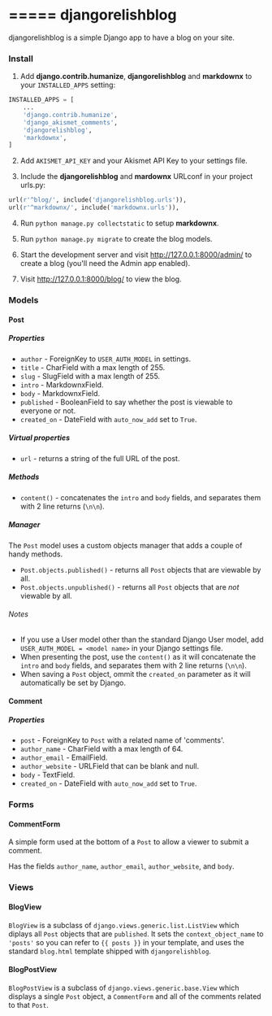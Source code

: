 =====
djangorelishblog
=====

djangorelishblog is a simple Django app to have a blog on your site.

### Install

1. Add **django.contrib.humanize**, **djangorelishblog** and **markdownx** to your `INSTALLED_APPS` setting:

```python
INSTALLED_APPS = [
    ...
    'django.contrib.humanize',
    'django_akismet_comments',
    'djangorelishblog',
    'markdownx',
]
```

2. Add `AKISMET_API_KEY` and your Akismet API Key to your settings file.

3. Include the **djangorelishblog** and **mardownx** URLconf in your project urls.py:

```python
url(r'^blog/', include('djangorelishblog.urls')),
url(r'^markdownx/', include('markdownx.urls')),
```

4. Run `python manage.py collectstatic` to setup **markdownx**.

5. Run `python manage.py migrate` to create the blog models.

6. Start the development server and visit http://127.0.0.1:8000/admin/
   to create a blog (you'll need the Admin app enabled).

7. Visit http://127.0.0.1:8000/blog/ to view the blog.


### Models

#### Post
##### Properties
* `author` - ForeignKey to `USER_AUTH_MODEL` in settings.
* `title` - CharField with a max length of 255.
* `slug` - SlugField with a max length of 255.
* `intro` - MarkdownxField.
* `body` - MarkdownxField.
* `published` - BooleanField to say whether the post is viewable to everyone or not.
* `created_on` - DateField with `auto_now_add` set to `True`.

##### Virtual properties
* `url` - returns a string of the full URL of the post.

##### Methods
* `content()` - concatenates the `intro` and `body` fields, and separates them with 2 line returns (`\n\n`).

##### Manager
The `Post` model uses a custom objects manager that adds a couple of handy methods.
* `Post.objects.published()` - returns all `Post` objects that are viewable by all.
* `Post.objects.unpublished()` - returns all `Post` objects that are _not_ viewable by all.

###### Notes
* If you use a User model other than the standard Django User model, add `USER_AUTH_MODEL = <model name>` in your Django settings file.
* When presenting the post, use the `content()` as it will concatenate the `intro` and `body` fields, and separates them with 2 line returns (`\n\n`).
* When saving a `Post` object, ommit the `created_on` parameter as it will automatically be set by Django.

#### Comment
##### Properties
* `post` - ForeignKey to `Post` with a related name of 'comments'.
* `author_name` - CharField with a max length of 64.
* `author_email` - EmailField.
* `author_website` - URLField that can be blank and null.
* `body` - TextField.
* `created_on` - DateField with `auto_now_add` set to `True`.

### Forms

#### CommentForm
A simple form used at the bottom of a `Post` to allow a viewer to submit a comment.

Has the fields `author_name`, `author_email`, `author_website`, and `body`.

### Views

#### BlogView
`BlogView` is a subclass of `django.views.generic.list.ListView` which diplays all `Post` objects that are `published`. It sets the `context_object_name` to `'posts'` so you can refer to `{{ posts }}` in your template, and uses the standard `blog.html` template shipped with `djangorelishblog`.

#### BlogPostView
`BlogPostView` is a subclass of `django.views.generic.base.View` which displays a single `Post` object, a `CommentForm` and all of the comments related to that `Post`.